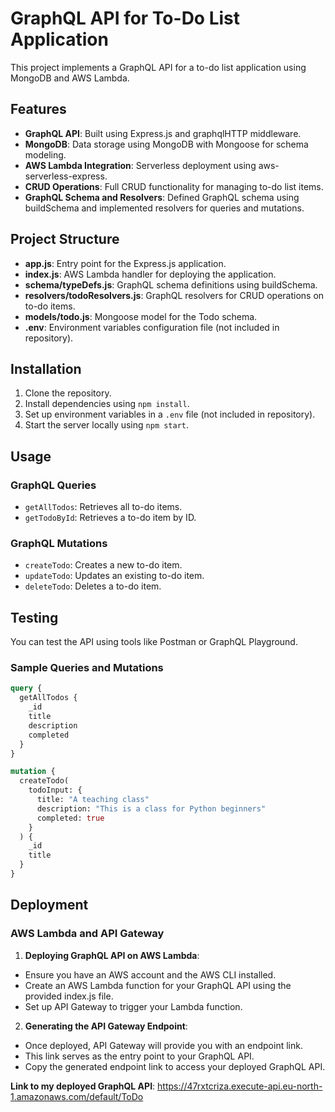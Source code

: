 # GraphQL API for To-Do List Application

This project implements a GraphQL API for a to-do list application using MongoDB and AWS Lambda.

## Features

- **GraphQL API**: Built using Express.js and graphqlHTTP middleware.
- **MongoDB**: Data storage using MongoDB with Mongoose for schema modeling.
- **AWS Lambda Integration**: Serverless deployment using aws-serverless-express.
- **CRUD Operations**: Full CRUD functionality for managing to-do list items.
- **GraphQL Schema and Resolvers**: Defined GraphQL schema using buildSchema and implemented resolvers for queries and mutations.

## Project Structure

- **app.js**: Entry point for the Express.js application.
- **index.js**: AWS Lambda handler for deploying the application.
- **schema/typeDefs.js**: GraphQL schema definitions using buildSchema.
- **resolvers/todoResolvers.js**: GraphQL resolvers for CRUD operations on to-do items.
- **models/todo.js**: Mongoose model for the Todo schema.
- **.env**: Environment variables configuration file (not included in repository).

## Installation

1. Clone the repository.
2. Install dependencies using `npm install`.
3. Set up environment variables in a `.env` file (not included in repository).
4. Start the server locally using `npm start`.

## Usage

### GraphQL Queries

- `getAllTodos`: Retrieves all to-do items.
- `getTodoById`: Retrieves a to-do item by ID.

### GraphQL Mutations

- `createTodo`: Creates a new to-do item.
- `updateTodo`: Updates an existing to-do item.
- `deleteTodo`: Deletes a to-do item.

## Testing

You can test the API using tools like Postman or GraphQL Playground.

### Sample Queries and Mutations

```graphql
query {
  getAllTodos {
    _id
    title
    description
    completed
  }
}

mutation {
  createTodo(
    todoInput: {
      title: "A teaching class"
      description: "This is a class for Python beginners"
      completed: true
    }
  ) {
    _id
    title
  }
}
```




## Deployment

### AWS Lambda and API Gateway
1. **Deploying GraphQL API on AWS Lambda**:
- Ensure you have an AWS account and the AWS CLI installed.
- Create an AWS Lambda function for your GraphQL API using the provided index.js file.
- Set up API Gateway to trigger your Lambda function.
2. **Generating the API Gateway Endpoint**:
- Once deployed, API Gateway will provide you with an endpoint link.
- This link serves as the entry point to your GraphQL API.
- Copy the generated endpoint link to access your deployed GraphQL API.

**Link to my deployed GraphQL API**: https://47rxtcriza.execute-api.eu-north-1.amazonaws.com/default/ToDo
